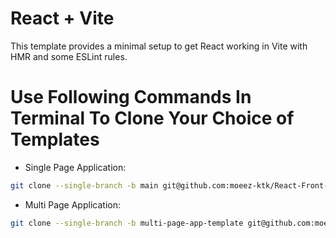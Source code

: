 # React + Vite

This template provides a minimal setup to get React working in Vite with HMR and some ESLint rules.

# Use Following Commands In Terminal To Clone Your Choice of Templates

- Single Page Application:
```bash
git clone --single-branch -b main git@github.com:moeez-ktk/React-Front-End-Boilerplates.git
```

- Multi Page Application:
```bash
git clone --single-branch -b multi-page-app-template git@github.com:moeez-ktk/React-Front-End-Boilerplates.git